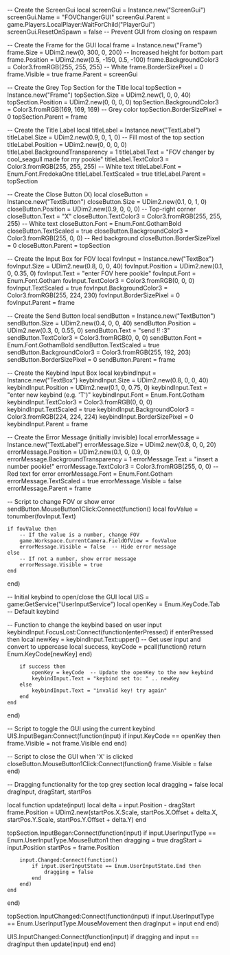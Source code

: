 -- Create the ScreenGui
local screenGui = Instance.new("ScreenGui")
screenGui.Name = "FOVChangerGUI"
screenGui.Parent = game.Players.LocalPlayer:WaitForChild("PlayerGui")
screenGui.ResetOnSpawn = false  -- Prevent GUI from closing on respawn

-- Create the Frame for the GUI
local frame = Instance.new("Frame")
frame.Size = UDim2.new(0, 300, 0, 200)  -- Increased height for bottom part
frame.Position = UDim2.new(0.5, -150, 0.5, -100)
frame.BackgroundColor3 = Color3.fromRGB(255, 255, 255)  -- White
frame.BorderSizePixel = 0
frame.Visible = true
frame.Parent = screenGui

-- Create the Grey Top Section for the Title
local topSection = Instance.new("Frame")
topSection.Size = UDim2.new(1, 0, 0, 40)
topSection.Position = UDim2.new(0, 0, 0, 0)
topSection.BackgroundColor3 = Color3.fromRGB(169, 169, 169)  -- Grey color
topSection.BorderSizePixel = 0
topSection.Parent = frame

-- Create the Title Label
local titleLabel = Instance.new("TextLabel")
titleLabel.Size = UDim2.new(0.9, 0, 1, 0)  -- Fill most of the top section
titleLabel.Position = UDim2.new(0, 0, 0, 0)
titleLabel.BackgroundTransparency = 1
titleLabel.Text = "FOV changer by cool_seagull made for my pookie"
titleLabel.TextColor3 = Color3.fromRGB(255, 255, 255) -- White text
titleLabel.Font = Enum.Font.FredokaOne
titleLabel.TextScaled = true
titleLabel.Parent = topSection

-- Create the Close Button (X)
local closeButton = Instance.new("TextButton")
closeButton.Size = UDim2.new(0.1, 0, 1, 0)
closeButton.Position = UDim2.new(0.9, 0, 0, 0)  -- Top-right corner
closeButton.Text = "X"
closeButton.TextColor3 = Color3.fromRGB(255, 255, 255)  -- White text
closeButton.Font = Enum.Font.GothamBold
closeButton.TextScaled = true
closeButton.BackgroundColor3 = Color3.fromRGB(255, 0, 0)  -- Red background
closeButton.BorderSizePixel = 0
closeButton.Parent = topSection

-- Create the Input Box for FOV
local fovInput = Instance.new("TextBox")
fovInput.Size = UDim2.new(0.8, 0, 0, 40)
fovInput.Position = UDim2.new(0.1, 0, 0.35, 0)
fovInput.Text = "enter FOV here pookie"
fovInput.Font = Enum.Font.Gotham
fovInput.TextColor3 = Color3.fromRGB(0, 0, 0)
fovInput.TextScaled = true
fovInput.BackgroundColor3 = Color3.fromRGB(255, 224, 230)
fovInput.BorderSizePixel = 0
fovInput.Parent = frame

-- Create the Send Button
local sendButton = Instance.new("TextButton")
sendButton.Size = UDim2.new(0.4, 0, 0, 40)
sendButton.Position = UDim2.new(0.3, 0, 0.55, 0)
sendButton.Text = "send !! :3"
sendButton.TextColor3 = Color3.fromRGB(0, 0, 0)
sendButton.Font = Enum.Font.GothamBold
sendButton.TextScaled = true
sendButton.BackgroundColor3 = Color3.fromRGB(255, 192, 203)
sendButton.BorderSizePixel = 0
sendButton.Parent = frame

-- Create the Keybind Input Box
local keybindInput = Instance.new("TextBox")
keybindInput.Size = UDim2.new(0.8, 0, 0, 40)
keybindInput.Position = UDim2.new(0.1, 0, 0.75, 0)
keybindInput.Text = "enter new keybind (e.g. 'T')"
keybindInput.Font = Enum.Font.Gotham
keybindInput.TextColor3 = Color3.fromRGB(0, 0, 0)
keybindInput.TextScaled = true
keybindInput.BackgroundColor3 = Color3.fromRGB(224, 224, 224)
keybindInput.BorderSizePixel = 0
keybindInput.Parent = frame

-- Create the Error Message (initially invisible)
local errorMessage = Instance.new("TextLabel")
errorMessage.Size = UDim2.new(0.8, 0, 0, 20)
errorMessage.Position = UDim2.new(0.1, 0, 0.9, 0)
errorMessage.BackgroundTransparency = 1
errorMessage.Text = "insert a number pookie!"
errorMessage.TextColor3 = Color3.fromRGB(255, 0, 0) -- Red text for error
errorMessage.Font = Enum.Font.Gotham
errorMessage.TextScaled = true
errorMessage.Visible = false
errorMessage.Parent = frame

-- Script to change FOV or show error
sendButton.MouseButton1Click:Connect(function()
    local fovValue = tonumber(fovInput.Text)
    
    if fovValue then
        -- If the value is a number, change FOV
        game.Workspace.CurrentCamera.FieldOfView = fovValue
        errorMessage.Visible = false  -- Hide error message
    else
        -- If not a number, show error message
        errorMessage.Visible = true
    end
end)

-- Initial keybind to open/close the GUI
local UIS = game:GetService("UserInputService")
local openKey = Enum.KeyCode.Tab  -- Default keybind

-- Function to change the keybind based on user input
keybindInput.FocusLost:Connect(function(enterPressed)
    if enterPressed then
        local newKey = keybindInput.Text:upper()  -- Get user input and convert to uppercase
        local success, keyCode = pcall(function() return Enum.KeyCode[newKey] end)

        if success then
            openKey = keyCode  -- Update the openKey to the new keybind
            keybindInput.Text = "keybind set to: " .. newKey
        else
            keybindInput.Text = "invalid key! try again"
        end
    end
end)

-- Script to toggle the GUI using the current keybind
UIS.InputBegan:Connect(function(input)
    if input.KeyCode == openKey then
        frame.Visible = not frame.Visible
    end
end)

-- Script to close the GUI when 'X' is clicked
closeButton.MouseButton1Click:Connect(function()
    frame.Visible = false
end)

-- Dragging functionality for the top grey section
local dragging = false
local dragInput, dragStart, startPos

local function update(input)
    local delta = input.Position - dragStart
    frame.Position = UDim2.new(startPos.X.Scale, startPos.X.Offset + delta.X, startPos.Y.Scale, startPos.Y.Offset + delta.Y)
end

topSection.InputBegan:Connect(function(input)
    if input.UserInputType == Enum.UserInputType.MouseButton1 then
        dragging = true
        dragStart = input.Position
        startPos = frame.Position

        input.Changed:Connect(function()
            if input.UserInputState == Enum.UserInputState.End then
                dragging = false
            end
        end)
    end
end)

topSection.InputChanged:Connect(function(input)
    if input.UserInputType == Enum.UserInputType.MouseMovement then
        dragInput = input
    end
end)

UIS.InputChanged:Connect(function(input)
    if dragging and input == dragInput then
        update(input)
    end
end)
